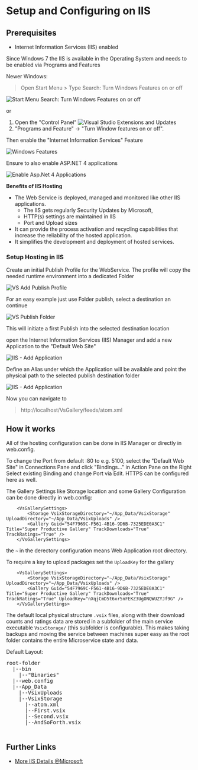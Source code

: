 # Setup and Configuring on IIS 

## Prerequisites
* Internet Information Services (IIS) enabled     

Since Windows 7 the IIS is available in the Operating System and needs to be enabled via Programs and Features

Newer Windows:
> Open Start Menu > Type Search: Turn Windows Features on or off

![Start Menu Search: Turn Windows Features on or off](Docu/img/Windows_StartSearch_FeatureEnable.png)

or 

1. Open the "Control Panel"
   ![Visual Studio Extensions and Updates](Docu/img/ControlPanel_enableFeatures.png)
2. "Programs and Feature" -> "Turn Window features on or off".

Then enable the "Internet Information Services" Feature

![Windows Features](Docu/img/Windows_FeaturesEnable.png)

Ensure to also enable ASP.NET 4 applications

![Enable Asp.Net 4 Applications](Docu/img/Enable_Asp.Net_4_Applications.png)



**Benefits of IIS Hosting**

* The Web Service is deployed, managed and monitored like other IIS applications.
  * The IIS gets regularly Security Updates by Microsoft, 
  * HTTP(s) settings are maintained in IIS
  * Port and Upload sizes
* It can provide the process activation and recycling capabilities that increase the reliability of the hosted application.
* It simplifies the development and deployment of hosted services.

### Setup Hosting in IIS

Create an initial Publish Profile for the WebService.
The profile will copy the needed runtime environment into a dedicated Folder

![VS Add Publish Profile](Docu/img/VS_Add_Publish_Profile.png)

For an easy example just use Folder publish, select a destination an continue

![VS Publish Folder](Docu/img/VS_publish_Folder.png)

This will initiate a first Publish into the selected destination location

open the Internet Information Services (IIS) Manager and add a new Application to the 
"Default Web Site"

![IIS - Add Application](Docu/img/IIS_add_Application.png)

Define an Alias under which the Application will be available and point the physical path to 
the selected publish destination folder

![IIS - Add Application](Docu/img/IIS_add_Application2.png)

Now you can navigate to
>http://localhost/VsGallery/feeds/atom.xml



## How it works

All of the hosting configuration can be done in IIS Manager or directly in web.config.

To change the Port from default :80 to e.g. 5100, select the "Default Web Site" in Connections Pane
and click "Bindings..." in Action Pane on the Right
Select existing Binding and change Port via Edit. 
HTTPS can be configured here as well.

The Gallery Settings like Storage location and some Gallery Configuration can be done directly in web.config:

```
    <VsGallerySettings>
        <Storage VsixStorageDirectory="~/App_Data/VsixStorage" UploadDirectory="~/App_Data/VsixUploads" />
        <Gallery Guid="54F7969C-F561-4B16-9D6B-7325EDE0A3C1" Title="Super Productive Gallery" TrackDownloads="True" TrackRatings="True" />
    </VsGallerySettings>
```

the `~` in the derectory configuration means Web Application root directory.

To require a key to upload packages set the `UploadKey` for the gallery

```
    <VsGallerySettings>
        <Storage VsixStorageDirectory="~/App_Data/VsixStorage" UploadDirectory="~/App_Data/VsixUploads" />
        <Gallery Guid="54F7969C-F561-4B16-9D6B-7325EDE0A3C1" Title="Super Productive Gallery" TrackDownloads="True" TrackRatings="True" UploadKey="nXqjCmD5t6xr5nFEKZ3UgONQWUZYJf9G" />
    </VsGallerySettings>
```

The default local physical structure
 `.vsix` files, along with their download counts and ratings data are stored in a subfolder of the main service executable `VsixStorage/` (this subfolder is configurable). This makes taking backups and moving the service between machines super easy as the root folder contains the entire Microservice state and data.

Default Layout:
<pre>
root-folder
  |--bin
    |--"Binaries"
  |--web.config
  |--App_Data
    |--VsixUploads
    |--VsixStorage
      |--atom.xml
      |--First.vsix
      |--Second.vsix
      |--AndSoForth.vsix

</pre>



## Further Links
* [More IIS Details @Microsoft](https://docs.microsoft.com/en-us/iis/install/installing-iis-7/install-typical-iis-workloads)